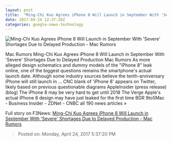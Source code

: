 ```yaml
---
layout: post
title:  "Ming-Chi Kuo Agrees iPhone 8 Will Launch in September With 'Severe' Shortages Due to Delayed Production - Mac Rumors"
date: 2017-04-24 12:37:20Z
categories: google-news-technology
---
```


![Ming-Chi Kuo Agrees iPhone 8 Will Launch in September With 'Severe' Shortages Due to Delayed Production - Mac Rumors](https://cdn.macrumors.com/article-new/2017/02/iphone8conceptthadeubrandao.jpg?retina)

Mac Rumors Ming-Chi Kuo Agrees iPhone 8 Will Launch in September With 'Severe' Shortages Due to Delayed Production Mac Rumors As more alleged design schematics and dummy models of the "iPhone 8" leak online, one of the biggest questions remains the smartphone's actual launch date. Although some industry sources believe the tenth-anniversary iPhone will still launch in ... CNC blank of 'iPhone 8' appears on Twitter, likely based on previous questionable diagrams AppleInsider (press release) (blog) The iPhone 8 may be very hard to get until 2018 The Verge Apple's actual iPhone 8 design may have just leaked for the first time BGR 9to5Mac - Business Insider - ZDNet - CNBC all 190 news articles »


Full story on F3News: [Ming-Chi Kuo Agrees iPhone 8 Will Launch in September With 'Severe' Shortages Due to Delayed Production - Mac Rumors](http://www.f3nws.com/n/x3QFjE)

> Posted on: Monday, April 24, 2017 5:37:20 PM
